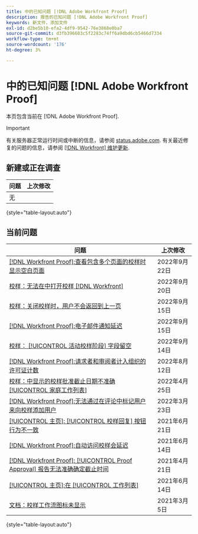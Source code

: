 ```yaml
---
title: 中的已知问题 [!DNL Adobe Workfront Proof]
description: 报告的已知问题 [!DNL Adobe Workfront Proof]
keywords: 新文件，添加文件
exl-id: d2be5b10-efa2-4df9-9542-76e3868e0ba7
source-git-commit: d3fb396603c5f2283c74ff6a9dbd6cb5466d7334
workflow-type: tm+mt
source-wordcount: '176'
ht-degree: 3%

---
```


# 中的已知问题 [!DNL Adobe Workfront Proof]

本页包含当前在 [!DNL Adobe Workfront Proof].

>[!IMPORTANT]
>
>有关服务器正常运行时间或中断的信息，请参阅 [status.adobe.com](https://status.adobe.com). 有关最近修复的问题的信息，请参阅 [[!DNL Workfront] 维护更新](../maintenance/current-updates.md).

## 新建或正在调查

| 问题 | 上次修改 |
|---|---|
| 无 |  |

{style=&quot;table-layout:auto&quot;}

## 当前问题

| **问题** | **上次修改** |
|-----------------------------------------------------------------------------------|-------------------|
| [[!DNL Workfront Proof]:查看包含多个页面的校样时显示空白页面](known-issues-workfront-proof/proof-multiple-page-proofs-have-missing-images.md) | 2022年9月22日 |
| [校样：无法在中打开校样 [!DNL Workfront]](known-issues-workfront/wf-cannot-open-proof-returns-to-doc-details.md) | 2022年9月20日 |
| [校样：关闭校样时，用户不会返回到上一页](known-issues-workfront/wf-proofs-user-redirected-to-random-page-when-closing-proof.md) | 2022年9月15日 |
| [[!DNL Workfront Proof]:电子邮件通知延迟](known-issues-workfront-proof/proof-delays-receiving-email-notifications.md) | 2022年9月15日 |
| [校样： [!UICONTROL 活动校样阶段] 字段留空](known-issues-workfront/wf-documents-stages-do-not-populate-on-proof.md) | 2022年9月14日 |
| [[!DNL Workfront Proof]:请求者和审阅者计入组织的许可证计数](known-issues-workfront-proof/proof-requestor-reviewer-count-as-licenses.md) | 2022年8月12日 |
| [校样：中显示的校样批准截止日期不准确 [!UICONTROL 家庭工作列表]](known-issues-workfront-proof/inaccurate-proof-approval-deadline-displayed.md) | 2022年4月25日 |
| [[!DNL Workfront Proof]:无法通过在评论中标记用户来向校样添加用户](known-issues-workfront-proof/cannot-add-user-to-proof.md) | 2022年3月23日 |
| [[!UICONTROL 主页]: [!UICONTROL 校样回复] 按钮行为不一致](known-issues-workfront-proof/reply-in-proof-button-behavior-is-inconsistent.md) | 2021年6月21日 |
| [[!DNL Workfront Proof]:自动访问校样会延迟](known-issues-workfront-proof/automatic-access-to-proofs-are-delayed.md) | 2021年6月14日 |
| [[!DNL Workfront Proof]: [!UICONTROL Proof Approval] 报告无法准确确定截止时间](known-issues-workfront-proof/proof-approval-report-cant-accurately-determine-deadlines.md) | 2021年4月21日 |
| [[!UICONTROL 主页]:在 [!UICONTROL 工作列表]](known-issues-workfront-proof/completed-proofs-stuck-in-the-work-list.md) | 2021年6月14日 |
| [文档：校样工作流图标未显示](known-issues-workfront-proof/proof-workflow-icon-is-not-displaying.md) | 2021年3月5日 |

{style=&quot;table-layout:auto&quot;}
